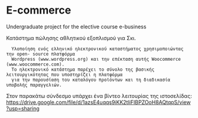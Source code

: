 # E-commerce
Undergraduate project for the elective course e-business

Κατάστημα πώλησης αθλητικού εξοπλισμού για Σκι.

      Υλοποίηση ενός ελληνικό ηλεκτρονικού καταστήματος χρησιμοποιώντας την open- source πλατφόρμα 
      Wordpress (www.wordpress.org) και την επέκταση αυτής Woocommerce (www.woocommerce.com). 
      Το ηλεκτρονικό κατάστημα παρέχει το σύνολο της βασικής λειτουργικότητας που υποστηρίζει η πλατφόρμα 
      για την παρουσίαση του καταλόγου προϊόντων και τη διαδικασία υποβολής παραγγελιών. 

Στον παρακάτω σύνδεσμο υπάρχει ένα βίντεο λειτουρίας της ιστοσελίδας:
      https://drive.google.com/file/d/1azsE4uqqs9iKK2tliFIBPZOoH8AQtqpS/view?usp=sharing
  

